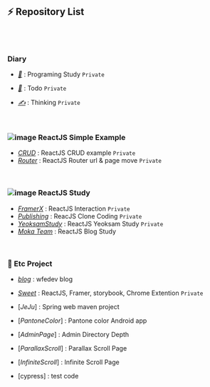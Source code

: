 ## ⚡ Repository List

<br /><br />


### Diary

- [*🌱*](https://github.com/Diary-blog/Todo) : Programing Study `Private`

- [*📝*](https://github.com/Diary-blog/Study) : Todo `Private`

- [*✍️*](https://github.com/Diary-blog/Thinking) : Thinking `Private`

<br />

### ![image](https://user-images.githubusercontent.com/54713067/74564694-fae05400-4fb2-11ea-961e-c2d777573e73.png) ReactJS Simple Example

- [*CRUD*](https://github.com/wfedev/wfedev/blob/master/ReactJS/CRUD.md) : ReactJS CRUD example `Private`
- [*Router*](https://github.com/wfedev/wfedev/blob/master/ReactJS/Router.md) : ReactJS Router url & page move `Private`

<br />

### ![image](https://user-images.githubusercontent.com/54713067/74564694-fae05400-4fb2-11ea-961e-c2d777573e73.png) ReactJS Study

- [*FramerX*](https://github.com/wfedev/wfedev/blob/master/Study/FramerX.md) : ReactJS Interaction `Private`
- [*Publishing*](https://github.com/wfedev/wfedev/blob/master/Study/Publishing.md) : ReacJS Clone Coding `Private`
- [*YeoksamStudy*](https://github.com/wfedev/YeoksamStudy) : ReactJS Yeoksam Study `Private`
- [*Moka Team*](./Study/Moka/MokaReact.md) : ReactJS Blog Study

<br />

### 📌 Etc Project

- [*blog*](https://github.com/sweet-react/blog) : wfedev blog
- [*Sweet*](https://github.com/wfedev/wfedev/blob/master/Study/SweetList.md) : ReactJS, Framer, storybook, Chrome Extention `Private`

- [*JeJu*] : Spring web maven project
- [*PantoneColor*] : Pantone color Android app
- [*AdminPage*] : Admin Directory Depth

- [*ParallaxScroll*] : Parallax Scroll Page
- [*InfiniteScroll*] : Infinite Scroll Page
- [cypress] : test code

